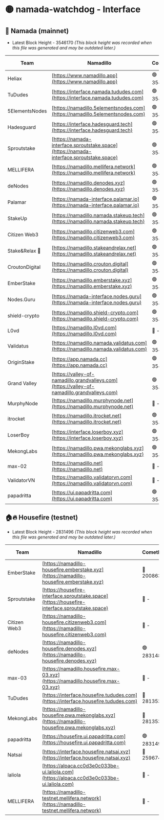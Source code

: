# 🟡 namada-watchdog - Interface

## 🚀 Namada (mainnet)
- Latest Block Height - 3546170 *(This block height was recorded when this file was generated and may be outdated later.)*

| Team | Namadillo | CometBFT | Indexer | MASP Indexer |
|-|-|-|-|-|
| Heliax | [https://www.namadillo.app](https://www.namadillo.app) | 🟢 3546153 | 🟢 3546152 | 🟢 3546152 |
| TuDudes | [https://interface.namada.tududes.com](https://interface.namada.tududes.com) | 🟢 3546153 | 🟢 3546153 | 🟢 3546153 |
| 5ElementsNodes | [https://namadillo.5elementsnodes.com](https://namadillo.5elementsnodes.com) | 🟢 3546153 | 🟢 3546153 | 🟢 3546153 |
| Hadesguard | [https://interface.hadesguard.tech](https://interface.hadesguard.tech) | 🟢 3546153 | 🟢 3546153 | 🟢 3546153 |
| Sproutstake | [https://namada-interface.sproutstake.space](https://namada-interface.sproutstake.space) | 🟢 3546154 | 🟢 3546154 | 🟢 3546154 |
| MELLIFERA | [https://namadillo.mellifera.network](https://namadillo.mellifera.network) | 🟢 3546155 | 🟢 3546155 | 🟢 3546155 |
| deNodes | [https://namadillo.denodes.xyz](https://namadillo.denodes.xyz) | 🟢 3546155 | 🟢 3546155 | 🟢 3546155 |
| Palamar | [https://namada-interface.palamar.io](https://namada-interface.palamar.io) | 🟢 3546156 | 🟢 3546156 | 🟢 3546156 |
| StakeUp | [https://namadillo.namada.stakeup.tech](https://namadillo.namada.stakeup.tech) | 🟢 3546156 | 🟢 3546156 | 🟢 3546156 |
| Citizen Web3 | [https://namadillo.citizenweb3.com](https://namadillo.citizenweb3.com) | 🟢 3546157 | 🟢 3546157 | 🟢 3546156 |
| Stake&Relax 🦥 | [https://namadillo.stakeandrelax.net](https://namadillo.stakeandrelax.net) | 🟢 3546157 | 🟢 3546157 | 🟢 3546157 |
| CroutonDigital | [https://namadillo.crouton.digital](https://namadillo.crouton.digital) | 🟢 3546158 | 🟢 3546158 | 🟢 3546158 |
| EmberStake | [https://namadillo.emberstake.xyz](https://namadillo.emberstake.xyz) | 🟢 3546158 | 🟢 3546158 | 🟢 3546158 |
| Nodes.Guru | [https://namada-interface.nodes.guru](https://namada-interface.nodes.guru) | 🟢 3546159 | 🟢 3546159 | 🟢 3546159 |
| shield-crypto | [https://namadillo.shield-crypto.com](https://namadillo.shield-crypto.com) | 🟢 3546159 | 🟢 3546159 | 🟢 3546159 |
| L0vd | [https://namadillo.l0vd.com](https://namadillo.l0vd.com) | 🔴 - | 🔴 - | 🔴 - |
| Validatus | [https://namadillo.namada.validatus.com](https://namadillo.namada.validatus.com) | 🟢 3546162 | 🟢 3546162 | 🟢 3546162 |
| OriginStake | [https://app.namada.cc](https://app.namada.cc) | 🟢 3546162 | 🟢 3546162 | 🟢 3546162 |
| Grand Valley | [https://valley-of-namadillo.grandvalleys.com](https://valley-of-namadillo.grandvalleys.com) | 🟢 3546163 | 🟢 3546162 | 🟢 3546162 |
| MurphyNode | [https://namadillo.murphynode.net](https://namadillo.murphynode.net) | 🔴 - | 🔴 - | 🔴 - |
| itrocket | [https://namadillo.itrocket.net](https://namadillo.itrocket.net) | 🟢 3546165 | 🟢 3546165 | 🟢 3546165 |
| LoserBoy | [https://interface.loserboy.xyz](https://interface.loserboy.xyz) | 🟢 3546165 | 🟢 3546165 | 🟢 3546165 |
| MekongLabs | [https://namadillo.pwa.mekonglabs.xyz](https://namadillo.pwa.mekonglabs.xyz) | 🟢 3546166 | 🟢 3546166 | 🟢 3546166 |
| max-02 | [https://namadillo.net](https://namadillo.net) | 🔴 - | 🔴 - | 🔴 - |
| ValidatorVN | [https://namadillo.validatorvn.com](https://namadillo.validatorvn.com) | 🔴 - | 🔴 - | 🔴 - |
| papadritta | [https://ui.papadritta.com](https://ui.papadritta.com) | 🟢 3546170 | 🟢 3546170 | 🟢 3546170 |

## 🏠🔥 Housefire (testnet)
- Latest Block Height - 2831496 *(This block height was recorded when this file was generated and may be outdated later.)*

| Team | Namadillo | CometBFT | Indexer | MASP Indexer |
|-|-|-|-|-|
| EmberStake | [https://namadillo-housefire.emberstake.xyz](https://namadillo-housefire.emberstake.xyz) | 🔴 2008636 | 🔴 - | 🔴 - |
| Sproutstake | [https://housefire-interface.sproutstake.space](https://housefire-interface.sproutstake.space) | 🔴 - | 🔴 - | 🔴 - |
| Citizen Web3 | [https://namadillo-housefire.citizenweb3.com](https://namadillo-housefire.citizenweb3.com) | 🔴 - | 🔴 - | 🔴 - |
| deNodes | [https://namadillo-housefire.denodes.xyz](https://namadillo-housefire.denodes.xyz) | 🟢 2831487 | 🟢 2831487 | 🟢 2831487 |
| max-03 | [https://namadillo.housefire.max-03.xyz](https://namadillo.housefire.max-03.xyz) | 🔴 - | 🔴 - | 🔴 - |
| TuDudes | [https://interface.housefire.tududes.com](https://interface.housefire.tududes.com) | 🔴 2813534 | 🔴 2778001 | 🔴 2813534 |
| MekongLabs | [https://namadillo-housefire.pwa.mekonglabs.xyz](https://namadillo-housefire.pwa.mekonglabs.xyz) | 🔴 2813534 | 🔴 2778001 | 🔴 2813534 |
| papadritta | [https://housefire.ui.papadritta.com](https://housefire.ui.papadritta.com) | 🟢 2831496 | 🟢 2831496 | 🟢 2831496 |
| Natsai | [https://interface.housefire.natsai.xyz](https://interface.housefire.natsai.xyz) | 🔴 2596741 | 🔴 2596741 | 🔴 2596741 |
| laliola | [https://alpaca.cc0d3e0c033be-ui.laliola.com](https://alpaca.cc0d3e0c033be-ui.laliola.com) | 🔴 - | 🔴 - | 🔴 - |
| MELLIFERA | [https://namadillo-testnet.mellifera.network](https://namadillo-testnet.mellifera.network) | 🔴 - | 🔴 2778001 | 🔴 2607259 |

